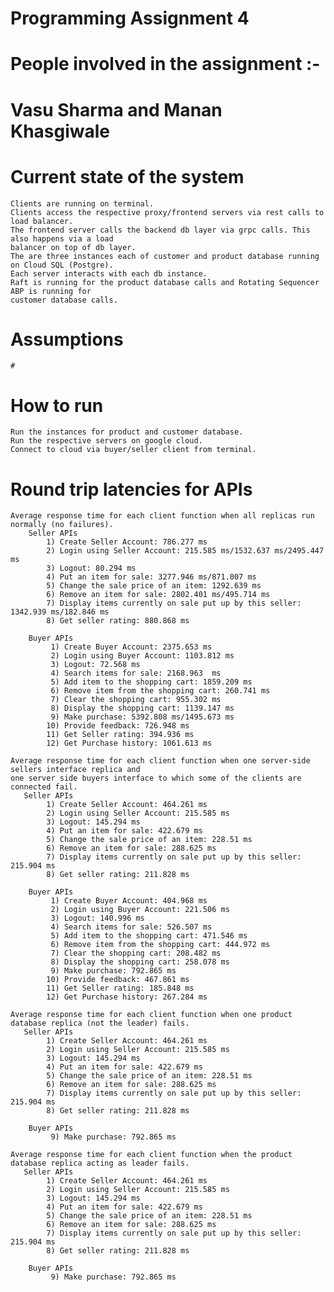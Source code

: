 # Programming Assignment 4
# People involved in the assignment :- 
# Vasu Sharma and Manan Khasgiwale

# Current state of the system
    Clients are running on terminal.
    Clients access the respective proxy/frontend servers via rest calls to load balancer.
    The frontend server calls the backend db layer via grpc calls. This also happens via a load 
    balancer on top of db layer. 
    The are three instances each of customer and product database running on Cloud SQL (Postgre). 
    Each server interacts with each db instance. 
    Raft is running for the product database calls and Rotating Sequencer ABP is running for 
    customer database calls.

# Assumptions
    # 

# How to run
    Run the instances for product and customer database.
    Run the respective servers on google cloud.
    Connect to cloud via buyer/seller client from terminal.

# Round trip latencies for APIs
    Average response time for each client function when all replicas run normally (no failures).
        Seller APIs
            1) Create Seller Account: 786.277 ms
            2) Login using Seller Account: 215.585 ms/1532.637 ms/2495.447 ms
            3) Logout: 80.294 ms
            4) Put an item for sale: 3277.946 ms/871.007 ms
            5) Change the sale price of an item: 1292.639 ms
            6) Remove an item for sale: 2802.401 ms/495.714 ms
            7) Display items currently on sale put up by this seller: 1342.939 ms/182.846 ms
            8) Get seller rating: 880.868 ms

        Buyer APIs
             1) Create Buyer Account: 2375.653 ms
             2) Login using Buyer Account: 1103.812 ms
             3) Logout: 72.568 ms
             4) Search items for sale: 2168.963  ms
             5) Add item to the shopping cart: 1859.209 ms
             6) Remove item from the shopping cart: 260.741 ms
             7) Clear the shopping cart: 955.302 ms
             8) Display the shopping cart: 1139.147 ms
             9) Make purchase: 5392.808 ms/1495.673 ms
            10) Provide feedback: 726.948 ms
            11) Get Seller rating: 394.936 ms
            12) Get Purchase history: 1061.613 ms

    Average response time for each client function when one server-side sellers interface replica and 
    one server side buyers interface to which some of the clients are connected fail.
       Seller APIs
            1) Create Seller Account: 464.261 ms
            2) Login using Seller Account: 215.585 ms
            3) Logout: 145.294 ms
            4) Put an item for sale: 422.679 ms
            5) Change the sale price of an item: 228.51 ms
            6) Remove an item for sale: 288.625 ms
            7) Display items currently on sale put up by this seller: 215.904 ms
            8) Get seller rating: 211.828 ms

        Buyer APIs
             1) Create Buyer Account: 404.968 ms
             2) Login using Buyer Account: 221.506 ms
             3) Logout: 140.996 ms
             4) Search items for sale: 526.507 ms
             5) Add item to the shopping cart: 471.546 ms
             6) Remove item from the shopping cart: 444.972 ms
             7) Clear the shopping cart: 208.482 ms
             8) Display the shopping cart: 258.078 ms
             9) Make purchase: 792.865 ms
            10) Provide feedback: 467.861 ms
            11) Get Seller rating: 185.848 ms
            12) Get Purchase history: 267.284 ms

    Average response time for each client function when one product database replica (not the leader) fails.
       Seller APIs
            1) Create Seller Account: 464.261 ms
            2) Login using Seller Account: 215.585 ms
            3) Logout: 145.294 ms
            4) Put an item for sale: 422.679 ms
            5) Change the sale price of an item: 228.51 ms
            6) Remove an item for sale: 288.625 ms
            7) Display items currently on sale put up by this seller: 215.904 ms
            8) Get seller rating: 211.828 ms

        Buyer APIs
             9) Make purchase: 792.865 ms

    Average response time for each client function when the product database replica acting as leader fails.
       Seller APIs
            1) Create Seller Account: 464.261 ms
            2) Login using Seller Account: 215.585 ms
            3) Logout: 145.294 ms
            4) Put an item for sale: 422.679 ms
            5) Change the sale price of an item: 228.51 ms
            6) Remove an item for sale: 288.625 ms
            7) Display items currently on sale put up by this seller: 215.904 ms
            8) Get seller rating: 211.828 ms

        Buyer APIs
             9) Make purchase: 792.865 ms